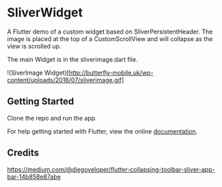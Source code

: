 # SliverWidget

A Flutter demo of a custom widget based on SliverPersistentHeader. The image is placed at the top of a CustomScrollView and will collapse as the  view is scrolled up.

The main Widget is in the sliverimage.dart file.


!(SiverImage Widget)[http://butterfly-mobile.uk/wp-content/uploads/2018/07/sliverimage.gif]


## Getting Started

Clone the repo and run the app. 

For help getting started with Flutter, view the online
[documentation](https://flutter.io/).


## Credits

https://medium.com/@diegoveloper/flutter-collapsing-toolbar-sliver-app-bar-14b858e87abe
